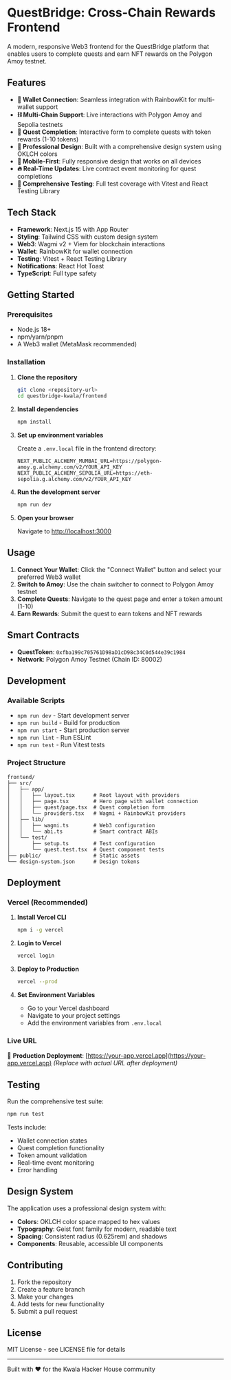 # QuestBridge: Cross-Chain Rewards Frontend

A modern, responsive Web3 frontend for the QuestBridge platform that enables users to complete quests and earn NFT rewards on the Polygon Amoy testnet.

## Features

- **🌈 Wallet Connection**: Seamless integration with RainbowKit for multi-wallet support
- **⛓️ Multi-Chain Support**: Live interactions with Polygon Amoy and Sepolia testnets
- **🎯 Quest Completion**: Interactive form to complete quests with token rewards (1-10 tokens)
- **🎨 Professional Design**: Built with a comprehensive design system using OKLCH colors
- **📱 Mobile-First**: Fully responsive design that works on all devices
- **🔥 Real-Time Updates**: Live contract event monitoring for quest completions
- **🧪 Comprehensive Testing**: Full test coverage with Vitest and React Testing Library

## Tech Stack

- **Framework**: Next.js 15 with App Router
- **Styling**: Tailwind CSS with custom design system
- **Web3**: Wagmi v2 + Viem for blockchain interactions
- **Wallet**: RainbowKit for wallet connection
- **Testing**: Vitest + React Testing Library
- **Notifications**: React Hot Toast
- **TypeScript**: Full type safety

## Getting Started

### Prerequisites

- Node.js 18+
- npm/yarn/pnpm
- A Web3 wallet (MetaMask recommended)

### Installation

1. **Clone the repository**
   ```bash
   git clone <repository-url>
   cd questbridge-kwala/frontend
   ```

2. **Install dependencies**
   ```bash
   npm install
   ```

3. **Set up environment variables**

   Create a `.env.local` file in the frontend directory:
   ```env
   NEXT_PUBLIC_ALCHEMY_MUMBAI_URL=https://polygon-amoy.g.alchemy.com/v2/YOUR_API_KEY
   NEXT_PUBLIC_ALCHEMY_SEPOLIA_URL=https://eth-sepolia.g.alchemy.com/v2/YOUR_API_KEY
   ```

4. **Run the development server**
   ```bash
   npm run dev
   ```

5. **Open your browser**

   Navigate to [http://localhost:3000](http://localhost:3000)

## Usage

1. **Connect Your Wallet**: Click the "Connect Wallet" button and select your preferred Web3 wallet
2. **Switch to Amoy**: Use the chain switcher to connect to Polygon Amoy testnet
3. **Complete Quests**: Navigate to the quest page and enter a token amount (1-10)
4. **Earn Rewards**: Submit the quest to earn tokens and NFT rewards

## Smart Contracts

- **QuestToken**: `0xfba199c705761D98aD1cD98c34C0d544e39c1984`
- **Network**: Polygon Amoy Testnet (Chain ID: 80002)

## Development

### Available Scripts

- `npm run dev` - Start development server
- `npm run build` - Build for production
- `npm run start` - Start production server
- `npm run lint` - Run ESLint
- `npm run test` - Run Vitest tests

### Project Structure

```
frontend/
├── src/
│   ├── app/
│   │   ├── layout.tsx      # Root layout with providers
│   │   ├── page.tsx        # Hero page with wallet connection
│   │   ├── quest/page.tsx  # Quest completion form
│   │   └── providers.tsx   # Wagmi + RainbowKit providers
│   ├── lib/
│   │   ├── wagmi.ts        # Web3 configuration
│   │   └── abi.ts          # Smart contract ABIs
│   └── test/
│       ├── setup.ts        # Test configuration
│       └── quest.test.tsx  # Quest component tests
├── public/                 # Static assets
└── design-system.json      # Design tokens
```

## Deployment

### Vercel (Recommended)

1. **Install Vercel CLI**
   ```bash
   npm i -g vercel
   ```

2. **Login to Vercel**
   ```bash
   vercel login
   ```

3. **Deploy to Production**
   ```bash
   vercel --prod
   ```

4. **Set Environment Variables**
   - Go to your Vercel dashboard
   - Navigate to your project settings
   - Add the environment variables from `.env.local`

### Live URL

🚀 **Production Deployment**: [https://your-app.vercel.app](https://your-app.vercel.app) *(Replace with actual URL after deployment)*

## Testing

Run the comprehensive test suite:

```bash
npm run test
```

Tests include:
- Wallet connection states
- Quest completion functionality
- Token amount validation
- Real-time event monitoring
- Error handling

## Design System

The application uses a professional design system with:
- **Colors**: OKLCH color space mapped to hex values
- **Typography**: Geist font family for modern, readable text
- **Spacing**: Consistent radius (0.625rem) and shadows
- **Components**: Reusable, accessible UI components

## Contributing

1. Fork the repository
2. Create a feature branch
3. Make your changes
4. Add tests for new functionality
5. Submit a pull request

## License

MIT License - see LICENSE file for details

---

Built with ❤️ for the Kwala Hacker House community

